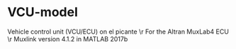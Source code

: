 # VCU-model
 Vehicle control unit (VCU/ECU) on el picante \r
 For the Altran MuxLab4 ECU \r
 Muxlink version 4.1.2 in MATLAB 2017b